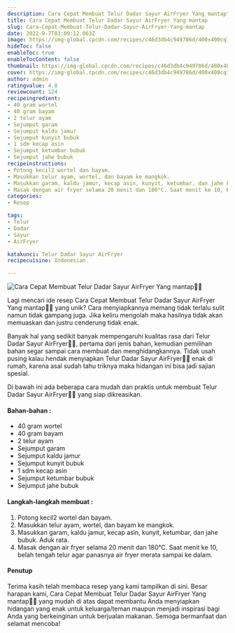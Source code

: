 ```yaml
---
description: Cara Cepat Membuat Telur Dadar Sayur AirFryer Yang mantap"
title: Cara Cepat Membuat Telur Dadar Sayur AirFryer Yang mantap
slug: Cara-Cepat-Membuat-Telur-Dadar-Sayur-AirFryer-Yang-mantap
date: 2022-9-7T03:09:12.063Z
image: https://img-global.cpcdn.com/recipes/c46d3db4c949786d/400x400cq70/photo.jpg
hideToc: false
enableToc: true
enableTocContent: false
thumbnail: https://img-global.cpcdn.com/recipes/c46d3db4c949786d/400x400cq70/photo.jpg
cover: https://img-global.cpcdn.com/recipes/c46d3db4c949786d/400x400cq70/photo.jpg
author: admin
ratingvalue: 4.8
reviewcount: 124
recipeingredient:
- 40 gram wortel
- 40 gram bayam
- 2 telur ayam
- Sejumput garam
- Sejumput kaldu jamur
- Sejumput kunyit bubuk
- 1 sdm kecap asin
- Sejumput ketumbar bubuk
- Sejumput jahe bubuk
recipeinstructions:
- Potong kecil2 wortel dan bayam.
- Masukkan telur ayam, wortel, dan bayam ke mangkok.
- Masukkan garam, kaldu jamur, kecap asin, kunyit, ketumbar, dan jahe bubuk. Aduk rata.
- Masak dengan air fryer selama 20 menit dan 180°C. Saat menit ke 10, belah tengah telur agar panasnya air fryer merata sampai ke dalam.
categories:
- Resep

tags:
- Telur
- Dadar
- Sayur
- AirFryer

katakunci: Telur Dadar Sayur AirFryer
recipecuisine: Indonesian

---
```


![Cara Cepat Membuat Telur Dadar Sayur AirFryer Yang mantap👩‍🍳](https://img-global.cpcdn.com/recipes/c46d3db4c949786d/400x400cq70/photo.jpg)

Lagi mencari ide resep Cara Cepat Membuat Telur Dadar Sayur AirFryer Yang mantap👩‍🍳 yang unik? Cara menyiapkannya memang tidak terlalu sulit namun tidak gampang juga. Jika keliru mengolah maka hasilnya tidak akan memuaskan dan justru cenderung tidak enak.

Banyak hal yang sedikit banyak mempengaruhi kualitas rasa dari Telur Dadar Sayur AirFryer👩‍🍳, pertama dari jenis bahan, kemudian pemilihan bahan segar sampai cara membuat dan menghidangkannya. Tidak usah pusing kalau hendak menyiapkan Telur Dadar Sayur AirFryer👩‍🍳 enak di rumah, karena asal sudah tahu triknya maka hidangan ini bisa jadi sajian spesial.

Di bawah ini ada beberapa cara mudah dan praktis untuk membuat Telur Dadar Sayur AirFryer👩‍🍳 yang siap dikreasikan.

<!--inarticleads1-->

#### Bahan-bahan :

- 40 gram wortel
- 40 gram bayam
- 2 telur ayam
- Sejumput garam
- Sejumput kaldu jamur
- Sejumput kunyit bubuk
- 1 sdm kecap asin
- Sejumput ketumbar bubuk
- Sejumput jahe bubuk

<!--inarticleads2-->

#### Langkah-langkah membuat :

1. Potong kecil2 wortel dan bayam.
1. Masukkan telur ayam, wortel, dan bayam ke mangkok.
1. Masukkan garam, kaldu jamur, kecap asin, kunyit, ketumbar, dan jahe bubuk. Aduk rata.
1. Masak dengan air fryer selama 20 menit dan 180°C. Saat menit ke 10, belah tengah telur agar panasnya air fryer merata sampai ke dalam.

#### Penutup

Terima kasih telah membaca resep yang kami tampilkan di sini. Besar harapan kami, Cara Cepat Membuat Telur Dadar Sayur AirFryer Yang mantap👩‍🍳 yang mudah di atas dapat membantu Anda menyiapkan hidangan yang enak untuk keluarga/teman maupun menjadi inspirasi bagi Anda yang berkeinginan untuk berjualan makanan. Semoga bermanfaat dan selamat mencoba!